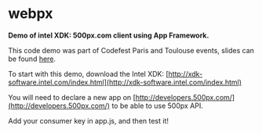 webpx
=====

**Demo of intel XDK: 500px.com client using App Framework.**

This code demo was part of Codefest Paris and Toulouse events, slides can be found [here](https://slid.es/r0ly/intel-xdk). 

To start with this demo, download the Intel XDK: [http://xdk-software.intel.com/index.html](http://xdk-software.intel.com/index.html)

You will need to declare a new app on [http://developers.500px.com/](http://developers.500px.com/) to be able to use 500px API.

Add your consumer key in app.js, and then test it!


